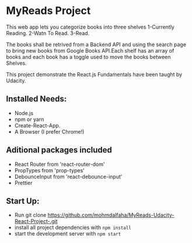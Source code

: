 # MyReads Project

This web app lets you categorize books into three shelves 
1-Currently Reading.
2-Watn To Read.
3-Read.

The books shall be retrived from a Backend  API and using the search page to bring new books from Google Books API.Each shelf has an array of books and each book has a toggle used to move the books between Shelves.

This project demonstrate the React.js Fundamentals have been taught by Udacity.


## Installed Needs:

 * Node.js
 * npm or yarn 
 * Create-React-App.
 * A Browser (I prefer Chrome!)
 
## Aditional packages included 
 * React Router from 'react-router-dom'
 * PropTypes from 'prop-types'
 * DebounceInput from 'react-debounce-input'
 * Prettier 
 

## Start Up:

* Run git clone https://github.com/mohmdalfaha/MyReads-Udacity-React-Project-.git
* install all project dependencies with `npm install`
* start the development server with `npm start`

